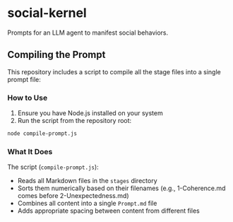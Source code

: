 # social-kernel
Prompts for an LLM agent to manifest social behaviors.

## Compiling the Prompt

This repository includes a script to compile all the stage files into a single prompt file:

### How to Use

1. Ensure you have Node.js installed on your system
2. Run the script from the repository root:

```bash
node compile-prompt.js
```

### What It Does

The script (`compile-prompt.js`):
- Reads all Markdown files in the `stages` directory
- Sorts them numerically based on their filenames (e.g., 1-Coherence.md comes before 2-Unexpectedness.md)
- Combines all content into a single `Prompt.md` file
- Adds appropriate spacing between content from different files
